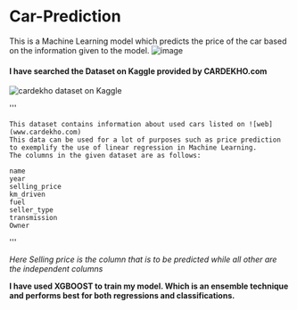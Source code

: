 # Car-Prediction
This is a Machine Learning model which predicts the price of the car based on the information given to the model.
![image](https://64.media.tumblr.com/tumblr_mckbpu389j1rhfd64o1_500.gif)

#### I have searched the Dataset on Kaggle provided by CARDEKHO.com 
![cardekho dataset on Kaggle](https://www.kaggle.com/nehalbirla/vehicle-dataset-from-cardekho)

'''
    
    This dataset contains information about used cars listed on ![web](www.cardekho.com)
    This data can be used for a lot of purposes such as price prediction to exemplify the use of linear regression in Machine Learning.
    The columns in the given dataset are as follows:

    name
    year
    selling_price
    km_driven
    fuel
    seller_type
    transmission
    Owner

'''

*Here Selling price is the column that is to be predicted while all other are the independent columns*

**I have used XGBOOST to train my model. Which is an ensemble technique and performs best for both regressions and classifications.**
